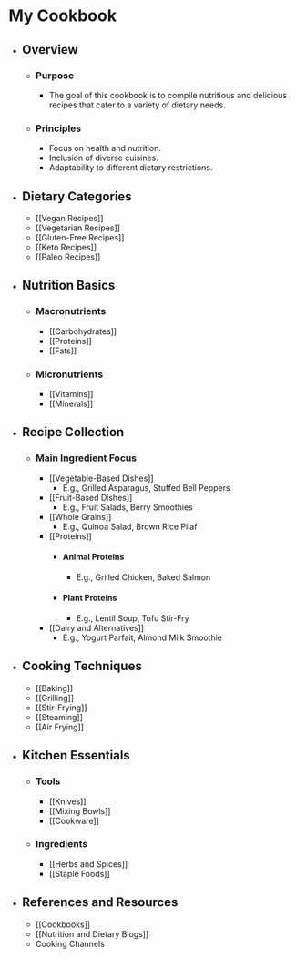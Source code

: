 # My Cookbook
- ## Overview
	- ### Purpose
		- The goal of this cookbook is to compile nutritious and delicious recipes that cater to a variety of dietary needs.
	- ### Principles
		- Focus on health and nutrition.
		- Inclusion of diverse cuisines.
		- Adaptability to different dietary restrictions.
- ## Dietary Categories
	- [[Vegan Recipes]]
	- [[Vegetarian Recipes]]
	- [[Gluten-Free Recipes]]
	- [[Keto Recipes]]
	- [[Paleo Recipes]]
- ## Nutrition Basics
	- ### Macronutrients
		- [[Carbohydrates]]
		- [[Proteins]]
		- [[Fats]]
	- ### Micronutrients
		- [[Vitamins]]
		- [[Minerals]]
- ## Recipe Collection
	- ### Main Ingredient Focus
		- [[Vegetable-Based Dishes]]
			- E.g., Grilled Asparagus, Stuffed Bell Peppers
		- [[Fruit-Based Dishes]]
			- E.g., Fruit Salads, Berry Smoothies
		- [[Whole Grains]]
			- E.g., Quinoa Salad, Brown Rice Pilaf
		- [[Proteins]]
			- #### Animal Proteins
				- E.g., Grilled Chicken, Baked Salmon
			- #### Plant Proteins
				- E.g., Lentil Soup, Tofu Stir-Fry
		- [[Dairy and Alternatives]]
			- E.g., Yogurt Parfait, Almond Milk Smoothie
- ## Cooking Techniques
	- [[Baking]]
	- [[Grilling]]
	- [[Stir-Frying]]
	- [[Steaming]]
	- [[Air Frying]]
- ## Kitchen Essentials
	- ### Tools
		- [[Knives]]
		- [[Mixing Bowls]]
		- [[Cookware]]
	- ### Ingredients
		- [[Herbs and Spices]]
		- [[Staple Foods]]
- ## References and Resources
	- [[Cookbooks]]
	- [[Nutrition and Dietary Blogs]]
	- Cooking Channels